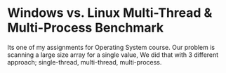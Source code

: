 # Windows vs. Linux Multi-Thread & Multi-Process Benchmark

Its one of my assignments for Operating System course.
Our problem is scanning a large size array for a single value, We did that with 3 different approach; single-thread, multi-thread, multi-process.

